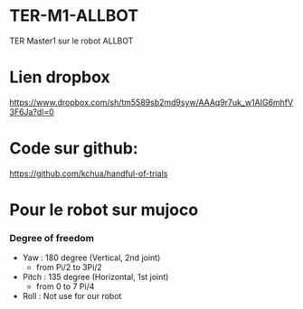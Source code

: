 # TER-M1-ALLBOT
TER Master1 sur le robot ALLBOT


# Lien dropbox
https://www.dropbox.com/sh/tm5589sb2md9syw/AAAq9r7uk_w1AIG6mhfV3F6Ja?dl=0

# Code sur github:
https://github.com/kchua/handful-of-trials


# Pour le robot sur mujoco
 
### Degree of freedom

  - Yaw : 180 degree (Vertical, 2nd joint)
    - from Pi/2 to 3Pi/2
  - Pitch : 135 degree (Horizontal, 1st joint) 
    - from 0 to 7 Pi/4
  - Roll : Not use for our robot
